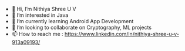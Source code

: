 - 👋 Hi, I’m Nithiya Shree U V
- 👀 I’m interested in Java 
- 🌱 I’m currently learning Android App Development
- 💞️ I’m looking to collaborate on Cryptography, ML projects
- 📫 How to reach me : https://www.linkedin.com/in/nithiya-shree-u-v-913a09193/

<!---
UV-01/UV-01 is a ✨ special ✨ repository because its `README.md` (this file) appears on your GitHub profile.
You can click the Preview link to take a look at your changes.
--->
